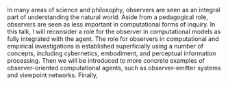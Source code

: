 In many areas of science and philosophy, observers are seen as an integral part of understanding the natural world. Aside from a pedagogical role, observers are seen as less important in computational forms of inquiry. In this talk, I will reconsider a role for the observer in computational models as fully integrated with the agent. The role for observers in computational and empirical investigations is established superficially using a number of concepts, including cybernetics, embodiment, and perceptual information processing. Then we will be introduced to more concrete examples of observer-oriented computational agents, such as observer-emitter systems and viewpoint networks. Finally, 


